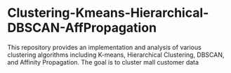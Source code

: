 # Clustering-Kmeans-Hierarchical-DBSCAN-AffPropagation
This repository provides an implementation and analysis of various clustering algorithms including K-means, Hierarchical Clustering, DBSCAN, and Affinity Propagation. The goal is to cluster mall customer data
